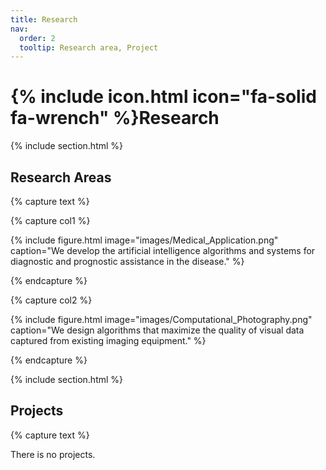 ```yaml
---
title: Research
nav:
  order: 2
  tooltip: Research area, Project
---
```


# {% include icon.html icon="fa-solid fa-wrench" %}Research

{% include section.html %}

## Research Areas

{% capture text %}

{% capture col1 %}

{%
  include figure.html
  image="images/Medical_Application.png"
  caption="We develop the artificial intelligence algorithms and systems for diagnostic and prognostic assistance in the disease."
%}

{% endcapture %}

{% capture col2 %}

{%
  include figure.html
  image="images/Computational_Photography.png"
  caption="We design algorithms that maximize the quality of visual data captured from existing imaging equipment."
%}

{% endcapture %}


{% include section.html %}

## Projects

{% capture text %}

There is no projects.
